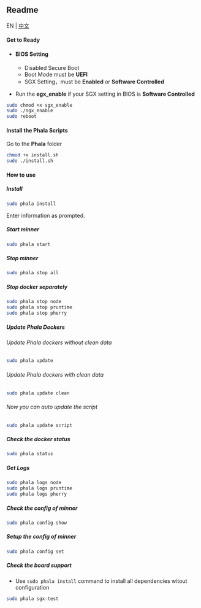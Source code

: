## Readme

EN | [中文](./README.cn.md)

#### Get to Ready

-   #### BIOS Setting

    -   Disabled Secure Boot
    -   Boot Mode must be **UEFI**
    -   SGX Setting，must be **Enabled** or **Software Controlled**

-   Run the **egx_enable** if your SGX setting in BIOS is  **Software Controlled**

```bash
sudo chmod +x sgx_enable
sudo ./sgx_enable
sudo reboot
```

#### Install the Phala Scripts

Go to the **Phala** folder

```bash
chmod +x install.sh
sudo ./install.sh
```

#### How to use

##### Install

```bash
sudo phala install
```
Enter information as prompted.

##### Start minner
```bash
sudo phala start
```

##### Stop minner
```bash
sudo phala stop all
```
##### Stop docker separately
```bash
sudo phala stop node
sudo phala stop pruntime
sudo phala stop pherry
```

##### Update Phala Dockers

###### Update Phala dockers without clean data

```bash
sudo phala update
```

###### Update Phala dockers with clean data

```bash
sudo phala update clean
```

###### Now you can auto update the script

```bash
sudo phala update script
```

##### Check the docker status

```bash
sudo phala status
```

##### Get Logs

```bash
sudo phala logs node
sudo phala logs pruntime
sudo phala logs pherry
```

##### Check the config of minner


```bash
sudo phala config show
```
##### Setup the config of minner

```bash
sudo phala config set
```

##### Check the board support
- Use `sudo phala install` command to install all dependencies witout configuration

```bash
sudo phala sgx-test
```
